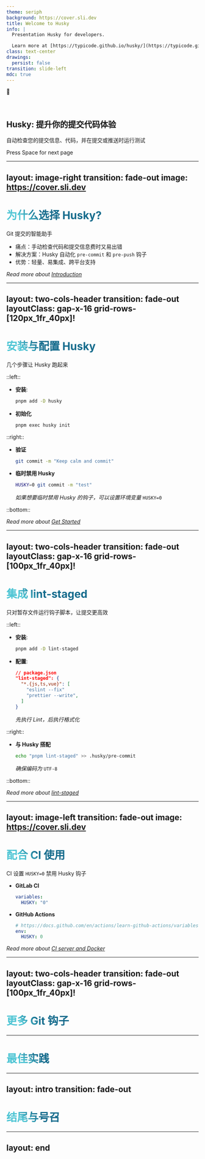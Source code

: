 ```yaml
---
theme: seriph
background: https://cover.sli.dev
title: Welcome to Husky
info: |
  Presentation Husky for developers.

  Learn more at [https://typicode.github.io/husky/](https://typicode.github.io/husky/)
class: text-center
drawings:
  persist: false
transition: slide-left
mdc: true
---
```


<span class="text-32">🐶</span>

<br/>

## Husky: 提升你的提交代码体验

自动检查您的提交信息、代码，并在提交或推送时运行测试

<div @click="$slidev.nav.next" class="mt-12 py-1" hover:bg="white op-10">
  Press Space for next page <carbon:arrow-right />
</div>

<div class="abs-br m-6 text-xl">
  <a href="https://github.com/IllegalCreed/SlideStack" target="_blank" class="slidev-icon-btn">
    <carbon:logo-github />
  </a>
</div>

<!--
大家好！今天我们要聊的是 Husky —— 一个可以提升你的提交代码体验的工具。

它是怎么做到的？为什么值得一试？让我们马上开始！
-->

---
layout: image-right
transition: fade-out
image: https://cover.sli.dev
---

# 为什么选择 Husky?

Git 提交的智能助手

- 痛点：手动检查代码和提交信息费时又易出错
- 解决方案：Husky 自动化 `pre-commit` 和 `pre-push` 钩子
- 优势：轻量、易集成、跨平台支持

<div v-click text-xs text-right>

_Read more about_ [_Introduction_](https://typicode.github.io/husky/)

</div>

<style>
h1 {
  background-color: #2B90B6;
  background-image: linear-gradient(45deg, #4EC5D4 10%, #146b8c 20%);
  background-size: 100%;
  -webkit-background-clip: text;
  -moz-background-clip: text;
  -webkit-text-fill-color: transparent;
  -moz-text-fill-color: transparent;
}
</style>

<!--
手动检查代码和提交信息是不是很头疼？

Husky 帮你自动搞定 pre-commit 和 pre-push，省时又可靠！

想知道怎么用？一起来看看吧！
-->

---
layout: two-cols-header
transition: fade-out
layoutClass: gap-x-16 grid-rows-[120px_1fr_40px]!
---

# 安装与配置 Husky

几个步骤让 Husky 跑起来

::left::

- **安装**:

  ```bash
  pnpm add -D husky
  ```

- **初始化**
  ```bash
  pnpm exec husky init
  ```

::right::

<div v-click>

- **验证**
  ```bash
  git commit -m "Keep calm and commit"
  ```

- **临时禁用 Husky**
  ```bash
  HUSKY=0 git commit -m "test"
  ```

  <div class="text-xs text-gray">

  _如果想要临时禁用 Husky 的钩子，可以设置环境变量_ `HUSKY=0`

  </div>

</div>

::bottom::

<div v-click text-xs text-right>

_Read more about_ [_Get Started_](https://typicode.github.io/husky/get-started.html)

</div>

<style>
h1 {
  background-color: #2B90B6;
  background-image: linear-gradient(45deg, #4EC5D4 10%, #146b8c 20%);
  background-size: 100%;
  -webkit-background-clip: text;
  -moz-background-clip: text;
  -webkit-text-fill-color: transparent;
  -moz-text-fill-color: transparent;
}
</style>

<!--
准备好让 Husky 上场了吗？

用 pnpm 三步搞定：安装、初始化、添加测试钩子，提交就能自动检查！ 

简单又高效！
-->


---
layout: two-cols-header
transition: fade-out
layoutClass: gap-x-16 grid-rows-[100px_1fr_40px]!
---

# 集成 lint-staged

只对暂存文件运行钩子脚本，让提交更高效

::left::

- **安装**:

  ```bash
  pnpm add -D lint-staged
  ```

- **配置**:

  ```json
  // package.json
  "lint-staged": {
    "*.{js,ts,vue}": [
      "eslint --fix"
      "prettier --write",
    ]
  }
  ```

  <p class="text-xs text-gray">

  _先执行 Lint，后执行格式化_

  </p>

::right::

<div v-click>

- **与 Husky 搭配**

  ```bash
  echo "pnpm lint-staged" >> .husky/pre-commit
  ```

  <div class="text-xs text-gray">

  _确保编码为_ `UTF-8`

  </div>

</div>

::bottom::

<div v-click text-xs text-right>

_Read more about_ [_lint-staged_](https://github.com/lint-staged/lint-staged)

</div>

<style>
h1 {
  background-color: #2B90B6;
  background-image: linear-gradient(45deg, #4EC5D4 10%, #146b8c 20%);
  background-size: 100%;
  -webkit-background-clip: text;
  -moz-background-clip: text;
  -webkit-text-fill-color: transparent;
  -moz-text-fill-color: transparent;
}
</style>

<!--
想让提交代码更规范？

lint-staged 只检查暂存文件，配合 Husky 自动运行 ESLint 和 Prettier！  

几行配置，效率翻倍！
-->


---
layout: image-left
transition: fade-out
image: https://cover.sli.dev
---

# 配合 CI 使用
CI 设置 `HUSKY=0` 禁用 Husky 钩子

- **GitLab CI**
  ``` yaml
  variables:
    HUSKY: "0"
  ```

- **GitHub Actions**
  ``` yaml
  # https://docs.github.com/en/actions/learn-github-actions/variables
  env:
    HUSKY: 0
  ```

<div v-click text-xs text-right>

_Read more about_ [_CI server and Docker_](https://typicode.github.io/husky/how-to.html#ci-server-and-docker)

</div>

<style>
h1 {
  background-color: #2B90B6;
  background-image: linear-gradient(45deg, #4EC5D4 10%, #146b8c 20%);
  background-size: 100%;
  -webkit-background-clip: text;
  -moz-background-clip: text;
  -webkit-text-fill-color: transparent;
  -moz-text-fill-color: transparent;
}
</style>

<!--
不想让 Husky 干扰 CI 构建？

CI 设置 `HUSKY=0` 禁用 Husky 钩子！

让 CI 更安全，更高效！
-->


---
layout: two-cols-header
transition: fade-out
layoutClass: gap-x-16 grid-rows-[100px_1fr_40px]!
---

# 更多 Git 钩子


---

# 最佳实践


---
layout: intro
transition: fade-out
---

# 结尾与号召


---
layout: end
---
